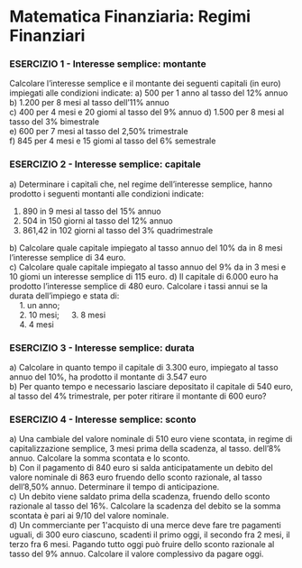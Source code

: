 
# Matematica Finanziaria: Regimi Finanziari

### ESERCIZIO 1 - Interesse semplice: montante
Calcolare l’interesse semplice e il montante dei seguenti capitali (in euro) impiegati alle condizioni indicate:  a) 500 per 1 anno al tasso del 12% annuo  
b) 1.200 per 8 mesi al tasso dell’11% annuo  
c) 400 per 4 mesi e 20 giomi al tasso del 9% annuo
d) 1.500 per 8 mesi al tasso del 3% bimestrale  
e) 600 per 7 mesi al tasso del 2,50% trimestrale  
f) 845 per 4 mesi e 15 giomi al tasso del 6% semestrale



### ESERCIZIO 2 - Interesse semplice: capitale
a) Determinare i capitali che, nel regime dell’interesse semplice, hanno prodotto i seguenti montanti alle condizioni indicate:  

1. 890 in 9 mesi al tasso del 15% annuo  
2. 504 in 150 giorni al tasso del 12% annuo  
3. 861,42 in 102 giorni al tasso del 3% quadrimestrale

b) Calcolare quale capitale impiegato al tasso annuo del 10% da in 8 mesi l’interesse semplice di 34 euro.  
c) Calcolare quale capitale impiegato al tasso annuo del 9% da in 3 mesi e 10 giomi un interesse semplice di 115 euro.
d) Il capitale di 6.000 euro ha prodotto l’interesse semplice di 480 euro. Calcolare i tassi annui se la durata dell’impiego e stata di:   
&emsp;  1. un anno;  
&emsp;  2. 10 mesi; 
&emsp;  3. 8 mesi  
&emsp;  4. 4 mesi  




### ESERCIZIO 3 - Interesse semplice: durata

a) Calcolare in quanto tempo il capitale di 3.300 euro, impiegato al tasso annuo del 10%, ha prodotto il montante di 3.547 euro  
b) Per quanto tempo e necessario lasciare depositato il capitale di 540 euro, al tasso del 4% trimestrale, per poter ritirare il montante di 600 euro?  




### ESERCIZIO 4 - Interesse semplice: sconto

a) Una cambiale del valore nominale di 510 euro viene scontata, in regime di capitalizzazione semplice, 3 mesi prima della scadenza, al tasso. dell’8% annuo. Calcolare la somma scontata e lo sconto.   
b) Con il pagamento di 840 euro si salda anticipatamente un debito del valore nominale di 863 euro fruendo dello sconto razionale, al tasso dell’8,50% annuo. Determinare il tempo di anticipazione.  
c) Un debito viene saldato prima della scadenza, fruendo dello sconto razionale al tasso del 16%. Calcolare la scadenza del debito se la somma scontata è pari ai 9/10 del valore nominale.  
d) Un commerciante per 1'acquisto di una merce deve fare tre pagamenti uguali, di 300 euro ciascuno, scadenti il primo oggi, il secondo fra 2 mesi, il terzo fra 6 mesi. Pagando tutto oggi può fruire dello sconto razionale al tasso del 9% annuo. Calcolare il valore complessivo da pagare oggi.

